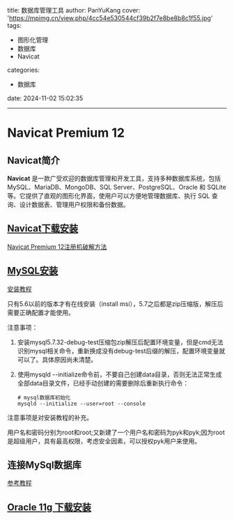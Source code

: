 title: 数据库管理工具
author: PanYuKang
cover: 'https://mpimg.cn/view.php/4cc54e530544cf39b2f7e8be8b8c1f55.jpg'
tags:

  - 图形化管理
  - 数据库
  - Navicat

categories:

  - 数据库

date: 2024-11-02 15:02:35

---

# Navicat Premium 12

## Navicat简介

**Navicat** 是一款广受欢迎的数据库管理和开发工具，支持多种数据库系统，包括 MySQL、MariaDB、MongoDB、SQL Server、PostgreSQL、Oracle 和 SQLite 等。它提供了直观的图形化界面，使用户可以方便地管理数据库、执行 SQL 查询、设计数据表、管理用户权限和备份数据。

## [Navicat下载安装](https://pan.baidu.com/s/1IzYNJQLPciYrkTXe2ulceQ "提取码：8afm")

[Navicat Premium 12注册机破解方法](https://blog.csdn.net/qq_44670803/article/details/94409634?spm=1001.2101.3001.6650.2&utm_medium=distribute.pc_relevant.none-task-blog-2%7Edefault%7EBlogCommendFromBaidu%7ECtr-2-94409634-blog-90516343.235%5Ev43%5Epc_blog_bottom_relevance_base8&depth_1-utm_source=distribute.pc_relevant.none-task-blog-2%7Edefault%7EBlogCommendFromBaidu%7ECtr-2-94409634-blog-90516343.235%5Ev43%5Epc_blog_bottom_relevance_base8&utm_relevant_index=5)

## [MySQL安装](https://dev.mysql.com/downloads/mysql/)

[安装教程](https://www.jb51.net/article/176973.htm)

只有5.6以前的版本才有在线安装（install msi），5.7之后都是zip压缩版，解压后需要正确配置才能使用。

注意事项：

1. 安装mysql5.7.32-debug-test压缩包zip解压后配置环境变量，但是cmd无法识别mysql相关命令，重新换成没有debug-test后缀的解压，配置环境变量就可以了。具体原因尚未清楚。
2. 使用mysqld --initialize命令前，不要自己创建data目录，否则无法正常生成全部data目录文件，已经手动创建的需要删除后重新执行命令：

   ```
   # mysql数据库初始化
   mysqld --initialize --user=root --console
   ```

注意事项是对安装教程的补充。

用户名和密码分别为root和root;又新建了一个用户名和密码为pyk和pyk;因为root是超级用户，具有最高权限，考虑安全因素，可以授权pyk用户来使用。

## 连接MySql数据库

[参考教程](https://blog.csdn.net/qq_36344652/article/details/134144396?spm=1001.2101.3001.6650.4&utm_medium=distribute.pc_relevant.none-task-blog-2%7Edefault%7EBlogCommendFromBaidu%7ERate-4-134144396-blog-129466151.235%5Ev43%5Epc_blog_bottom_relevance_base8&depth_1-utm_source=distribute.pc_relevant.none-task-blog-2%7Edefault%7EBlogCommendFromBaidu%7ERate-4-134144396-blog-129466151.235%5Ev43%5Epc_blog_bottom_relevance_base8&utm_relevant_index=9)

## [Oracle 11g 下载安装](https://www.oracle.com/technetwork/database/enterprise-edition/downloads/index.html)
